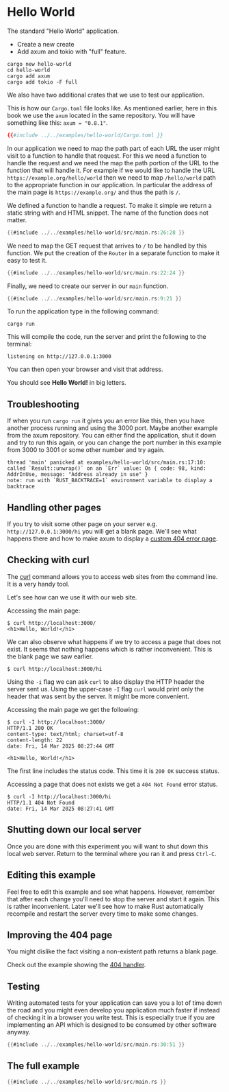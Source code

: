 # Hello World

The standard "Hello World" application.


* Create a new create
* Add axum and tokio with "full" feature.

```
cargo new hello-world
cd hello-world
cargo add axum
cargo add tokio -F full
```

We also have two additional crates that we use to test our application.

This is how our `Cargo.toml` file looks like. As mentioned earlier, here in this book we use the `axum` located in the same repository.
You will have something like this: `axum = "0.8.1"`.


```toml
{{#include ../../examples/hello-world/Cargo.toml }}
```

In our application we need to map the path part of each URL the user might visit to a function to handle that request.
For this we need a function to handle the request and we need the map the path portion of the URL to the function that will handle it.
For example if we would like to handle the URL `https://example.org/hello/world` then we need to map `/hello/world` path to the appropriate
function in our application. In particular the address of the main page is `https://example.org/` and thus the path is `/`.

We defined a function to handle a request. To make it simple we return a static string with and HTML snippet.
The name of the function does not matter.

```rust
{{#include ../../examples/hello-world/src/main.rs:26:28 }}
```

We need to map the GET request that arrives to `/` to be handled by this function.
We put the creation of the `Router` in a separate function to make it easy to test it.

```rust
{{#include ../../examples/hello-world/src/main.rs:22:24 }}
```

Finally, we need to create our server in our `main` function.

```rust
{{#include ../../examples/hello-world/src/main.rs:9:21 }}
```

To run the application type in the following command:

```
cargo run
```

This will compile the code, run the server and print the following to the terminal:

```
listening on http://127.0.0.1:3000
```

You can then open your browser and visit that address.

You should see **Hello World!** in big letters.


## Troubleshooting

If when you run `cargo run` it gives you an error like this, then you have another process running and using the 3000 port.
Maybe another example from the axum repository. You can either find the application, shut it down and try to run this again,
or you can change the port number in this example from 3000 to 3001 or some other number and try again.

```
thread 'main' panicked at examples/hello-world/src/main.rs:17:10:
called `Result::unwrap()` on an `Err` value: Os { code: 98, kind: AddrInUse, message: "Address already in use" }
note: run with `RUST_BACKTRACE=1` environment variable to display a backtrace
```

## Handling other pages

If you try to visit some other page on your server e.g. `http://127.0.0.1:3000/hi` you will get a blank page.
We'll see what happens there and how to make axum to display a [custom 404 error page](./global-404-handler.md).


## Checking with curl

The [curl](https://curl.se/) command allows you to access web sites from the command line. It is a very handy tool.

Let's see how can we use it with our web site.

Accessing the main page:

```
$ curl http://localhost:3000/
<h1>Hello, World!</h1>
```

We can also observe what happens if we try to access a page that does not exist. It seems that nothing happens which is rather inconvenient.
This is the blank page we saw earlier.

```
$ curl http://localhost:3000/hi
```

Using the `-i` flag we can ask `curl` to also display the HTTP header the server sent us.
Using the upper-case `-I` flag `curl` would print only the header that was sent by the server.
It might be more convenient.

Accessing the main page we get the following:

```
$ curl -I http://localhost:3000/
HTTP/1.1 200 OK
content-type: text/html; charset=utf-8
content-length: 22
date: Fri, 14 Mar 2025 08:27:44 GMT

<h1>Hello, World!</h1>
```

The first line includes the status code. This time it is `200 OK` success status.


Accessing a page that does not exists we get a `404 Not Found` error status.

```
$ curl -I http://localhost:3000/hi
HTTP/1.1 404 Not Found
date: Fri, 14 Mar 2025 08:27:41 GMT
```

## Shutting down our local server

Once you are done with this experiment you will want to shut down this local web server. Return to the terminal where you ran it and press `Ctrl-C`.

## Editing this example

Feel free to edit this example and see what happens. However, remember that after each change you'll need to stop the server and start it again.
This is rather inconvenient. Later we'll see how to make Rust automatically recompile and restart the server every time to make some changes.

## Improving the 404 page

You might dislike the fact visiting a non-existent path returns a blank page.

Check out the example showing the [404 handler](./global-404-handler.md).

## Testing

Writing automated tests for your application can save you a lot of time down the road and you might even develop you application much
faster if instead of checking it in a browser you write test. This is especially true if you are implementing an API which is designed
to be consumed by other software anyway.


```rust
{{#include ../../examples/hello-world/src/main.rs:30:51 }}
```

## The full example

```rust
{{#include ../../examples/hello-world/src/main.rs }}
```

